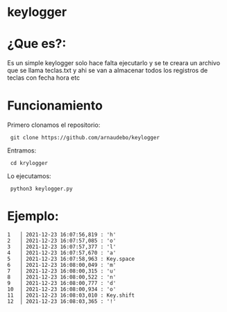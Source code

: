 # keylogger

# ¿Que es?:
Es un simple keylogger solo hace falta ejecutarlo y se te creara un archivo que se llama teclas.txt y ahi se van a almacenar todos los registros de teclas con fecha hora etc

# Funcionamiento
Primero clonamos el repositorio:
      
     git clone https://github.com/arnaudebo/keylogger

Entramos:

     cd krylogger
        
Lo ejecutamos:

     python3 keylogger.py

# Ejemplo:
  
    1   │ 2021-12-23 16:07:56,819 : 'h'
    2   │ 2021-12-23 16:07:57,085 : 'o'
    3   │ 2021-12-23 16:07:57,377 : 'l'
    4   │ 2021-12-23 16:07:57,670 : 'a'
    5   │ 2021-12-23 16:07:58,963 : Key.space
    6   │ 2021-12-23 16:08:00,049 : 'm'
    7   │ 2021-12-23 16:08:00,315 : 'u'
    8   │ 2021-12-23 16:08:00,522 : 'n'
    9   │ 2021-12-23 16:08:00,777 : 'd'
    10  │ 2021-12-23 16:08:00,934 : 'o'
    11  │ 2021-12-23 16:08:03,010 : Key.shift
    12  │ 2021-12-23 16:08:03,365 : '!'
